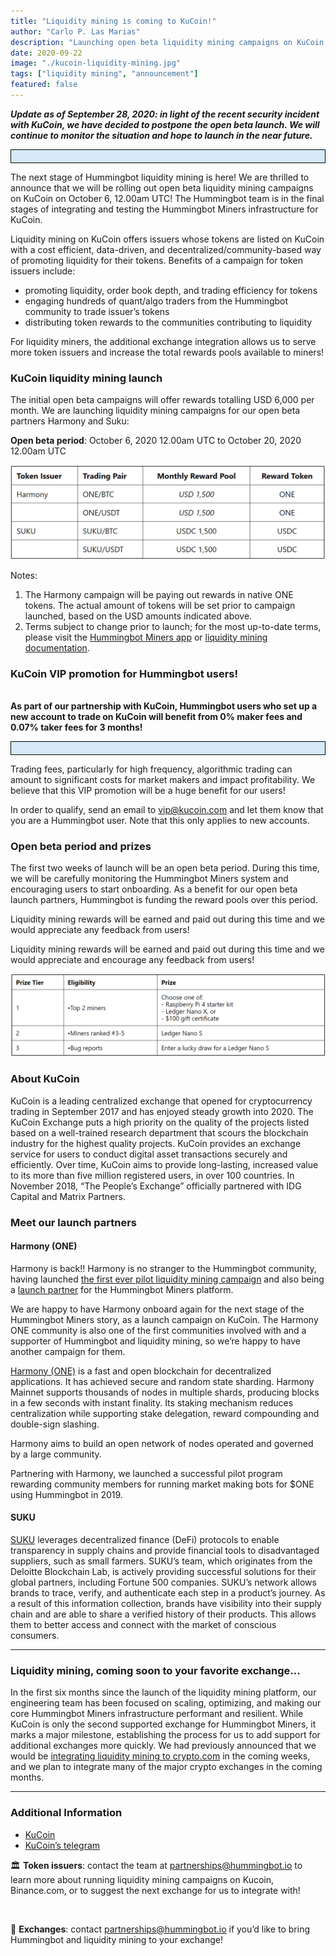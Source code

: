 ```yaml
---
title: "Liquidity mining is coming to KuCoin!"
author: "Carlo P. Las Marias"
description: "Launching open beta liquidity mining campaigns on KuCoin for ONE and SUKU with VIP fee promotion!"
date: 2020-09-22
image: "./kucoin-liquidity-mining.jpg"
tags: ["liquidity mining", "announcement"]
featured: false
---
```


<table style="border: 1.5px solid black; width: 100% ; background-color:#D6EAF8; align:center; padding:10px">
<em><b>Update as of September 28, 2020: in light of the recent security incident with KuCoin, we have decided to postpone the open beta launch.  We will continue to monitor the situation and hope to launch in the near future.</b></em>
</table>

The next stage of Hummingbot liquidity mining is here!  We are thrilled to announce that we will be rolling out open beta liquidity mining campaigns on KuCoin on October 6, 12.00am UTC!  The Hummingbot team is in the final stages of integrating and testing the Hummingbot Miners infrastructure for KuCoin.

<!-- more -->


Liquidity mining on KuCoin offers issuers whose tokens are listed on KuCoin with a cost efficient, data-driven, and decentralized/community-based way of promoting liquidity for their tokens.  Benefits of a campaign for token issuers  include:

- promoting liquidity, order book depth, and trading efficiency for tokens
- engaging hundreds of quant/algo traders from the Hummingbot community to trade issuer’s tokens
- distributing token rewards to the communities contributing to liquidity

For liquidity miners, the additional exchange integration allows us to serve more token issuers and increase the total rewards pools available to miners!

### KuCoin liquidity mining launch

The initial open beta campaigns will offer rewards totalling USD 6,000 per month.  We are launching liquidity mining campaigns for our open beta partners Harmony and Suku:

**Open beta period**: October 6, 2020 12.00am UTC to October 20, 2020 12.00am UTC

![](./kucoin-reward.png)

Notes:

1. The Harmony campaign will be paying out rewards in native ONE tokens.  The actual amount of tokens will be set prior to campaign launched, based on the USD amounts indicated above.
2. Terms subject to change prior to launch; for the most up-to-date terms, please visit the [Hummingbot Miners app](https://miners.hummingbot.io/) or [liquidity mining documentation](https://docs.hummingbot.io/intro/liquidity-mining/).

### KuCoin VIP promotion for Hummingbot users!

<br />
<table style="border: 1.5px solid black; width: 100% ; background-color:#D6EAF8; align:center; padding:10px">
<b>As part of our partnership with KuCoin, Hummingbot users who set up a new account to trade on KuCoin will benefit from 0% maker fees and 0.07% taker fees for 3 months!</b>
</table>

Trading fees, particularly for high frequency, algorithmic trading can amount to significant costs for market makers and impact profitability.  We believe that this VIP promotion will be a huge benefit for our users!

In order to qualify, send an email to [vip@kucoin.com](mailto:vip@kucoin.com) and let them know that you are a Hummingbot user.  Note that this only applies to new accounts.

### Open beta period and prizes

The first two weeks of launch will be an open beta period.  During this time, we will be carefully monitoring the Hummingbot Miners system and encouraging users to start onboarding.  As a benefit for our open beta launch partners, Hummingbot is funding the reward pools over this period.

Liquidity mining rewards will be earned and paid out during this time and we would appreciate any feedback from users!

Liquidity mining rewards will be earned and paid out during this time and we would appreciate and encourage any feedback from users!

![](./beta-prize.png)

### About KuCoin

KuCoin is a leading centralized exchange that opened for cryptocurrency trading in September 2017 and has enjoyed steady growth into 2020. The KuCoin Exchange puts a high priority on the quality of the projects listed based on a well-trained research department that scours the blockchain industry for the highest quality projects. KuCoin provides an exchange service for users to conduct digital asset transactions securely and efficiently. Over time, KuCoin aims to provide long-lasting, increased value to its more than five million registered users, in over 100 countries. In November 2018, “The People’s Exchange” officially partnered with IDG Capital and Matrix Partners.

### Meet our launch partners

#### Harmony (ONE)

Harmony is back!! Harmony is no stranger to the Hummingbot community, having launched [the first ever pilot liquidity mining campaign](https://hummingbot.io/blog/2019-09-does-community-based-market-making-work/) and also being a [launch partner](https://hummingbot.io/blog/2020-03-liquidity-mining-launch/) for the Hummingbot Miners platform.

We are happy to have Harmony onboard again for the next stage of the Hummingbot Miners story, as a launch campaign on KuCoin.  The Harmony ONE community is also one of the first communities involved with and a supporter of Hummingbot and liquidity mining, so we’re happy to have another campaign for them.

[Harmony (ONE)](https://www.harmony.one/) is a fast and open blockchain for decentralized applications.  It has achieved secure and random state sharding. Harmony Mainnet supports thousands of nodes in multiple shards, producing blocks in a few seconds with instant finality. Its staking mechanism reduces centralization while supporting stake delegation, reward compounding and double-sign slashing.

Harmony aims to build an open network of nodes operated and governed by a large community.

Partnering with Harmony, we launched a successful pilot program rewarding community members for running market making bots for $ONE using Hummingbot in 2019.

#### SUKU

[SUKU](https://www.suku.world/) leverages decentralized finance (DeFi) protocols to enable transparency in supply chains and provide financial tools to disadvantaged suppliers, such as small farmers. SUKU’s team, which originates from the Deloitte Blockchain Lab, is actively providing successful solutions for their global partners, including Fortune 500 companies. SUKU’s network allows brands to trace, verify, and authenticate each step in a product’s journey. As a result of this information collection, brands have visibility into their supply chain and are able to share a verified history of their products. This allows them to better access and connect with the market of conscious consumers.

----
### Liquidity mining, coming soon to your favorite exchange...
In the first six months since the launch of the liquidity mining platform, our engineering team has been focused on scaling, optimizing, and making our core Hummingbot Miners infrastructure performant and resilient.  While KuCoin is only the second supported exchange for Hummingbot Miners, it marks a major milestone, establishing the process for us to add support for additional exchanges more quickly.  We had previously announced that we would be [integrating liquidity mining to crypto.com](https://hummingbot.io/blog/2020-09-hummingbot-partners-with-crypto-com/) in the coming weeks, and we plan to integrate many of the major crypto exchanges in the coming months.

----

### Additional Information
- [KuCoin](https://www.kucoin.com/)
- [KuCoin’s telegram](https://t.me/KuCoin_Exchange)

<table style="background-color:#D6EAF8">
  <tr>
🏛 <b>Token issuers</b>: contact the team at <a href="mailto:partnerships@hummingbot.io"><u>partnerships@hummingbot.io</u></a> to learn more about running liquidity mining campaigns on Kucoin, Binance.com, or to suggest the next exchange for us to integrate with!
  </tr>
</table><br />

<table style="background-color:#F2F3F4" size="12">
  <tr>
🏦 <b>Exchanges</b>: contact <a href="mailto:partnerships@hummingbot.io"><u>partnerships@hummingbot.io</u></a> if you’d like to bring Hummingbot and liquidity mining to your exchange!
  </tr>
</table>

